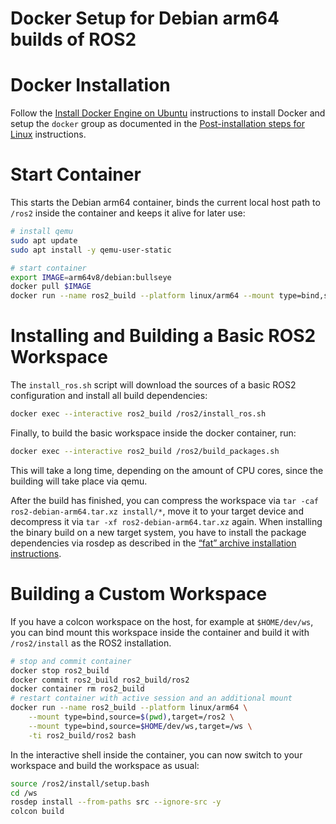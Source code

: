 # Docker Setup for Debian arm64 builds of ROS2

# Docker Installation
Follow the [Install Docker Engine on Ubuntu](https://docs.docker.com/engine/install/ubuntu/) instructions to install Docker and setup the `docker` group as documented in the [Post-installation steps for Linux](https://docs.docker.com/engine/install/linux-postinstall/) instructions.

# Start Container
This starts the Debian arm64 container, binds the current local host path to `/ros2` inside the container and keeps it alive for later use:
```sh
# install qemu
sudo apt update
sudo apt install -y qemu-user-static

# start container
export IMAGE=arm64v8/debian:bullseye
docker pull $IMAGE
docker run --name ros2_build --platform linux/arm64 --mount type=bind,source=$(pwd),target=/ros2 -di $IMAGE bash
```

# Installing and Building a Basic ROS2 Workspace
The `install_ros.sh` script will download the sources of a basic ROS2 configuration and install all build dependencies:
```sh
docker exec --interactive ros2_build /ros2/install_ros.sh
```

Finally, to build the basic workspace inside the docker container, run:
```sh
docker exec --interactive ros2_build /ros2/build_packages.sh
```
This will take a long time, depending on the amount of CPU cores, since the building will take place via qemu.

After the build has finished, you can compress the workspace via `tar -caf ros2-debian-arm64.tar.xz install/*`, move it to your target device and decompress it via `tar -xf ros2-debian-arm64.tar.xz` again. When installing the binary build on a new target system, you have to install the package dependencies via rosdep as described in the [“fat” archive installation instructions](https://docs.ros.org/en/foxy/Installation/Ubuntu-Install-Binary.html#installing-the-missing-dependencies).



# Building a Custom Workspace

If you have a colcon workspace on the host, for example at `$HOME/dev/ws`, you can bind mount this workspace inside the container and build it with `/ros2/install` as the ROS2 installation.

```sh
# stop and commit container
docker stop ros2_build
docker commit ros2_build ros2_build/ros2
docker container rm ros2_build
# restart container with active session and an additional mount
docker run --name ros2_build --platform linux/arm64 \
    --mount type=bind,source=$(pwd),target=/ros2 \
    --mount type=bind,source=$HOME/dev/ws,target=/ws \
    -ti ros2_build/ros2 bash
```

In the interactive shell inside the container, you can now switch to your workspace and build the workspace as usual:
```sh
source /ros2/install/setup.bash
cd /ws
rosdep install --from-paths src --ignore-src -y
colcon build
```
